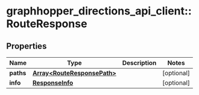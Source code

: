 # graphhopper_directions_api_client::RouteResponse

## Properties
Name | Type | Description | Notes
------------ | ------------- | ------------- | -------------
**paths** | [**Array&lt;RouteResponsePath&gt;**](RouteResponsePath.md) |  | [optional] 
**info** | [**ResponseInfo**](ResponseInfo.md) |  | [optional] 


